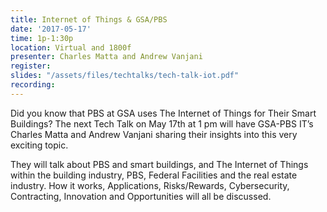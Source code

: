 ```yaml
---
title: Internet of Things & GSA/PBS
date: '2017-05-17'
time: 1p-1:30p
location: Virtual and 1800f
presenter: Charles Matta and Andrew Vanjani
register:
slides: "/assets/files/techtalks/tech-talk-iot.pdf"
recording:
---
```


Did you know that PBS at GSA uses  The Internet of Things for Their Smart Buildings? The next Tech Talk on May 17th at 1 pm will have GSA-PBS IT’s  Charles Matta and Andrew Vanjani sharing their insights into this very exciting topic.

They will talk about PBS and smart buildings, and The Internet of Things within the building industry, PBS, Federal Facilities and the real estate industry.  How it works, Applications, Risks/Rewards, Cybersecurity, Contracting, Innovation and Opportunities will all be discussed.
